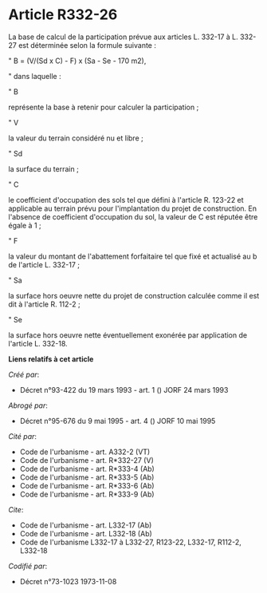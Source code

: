 # Article R332-26

La base de calcul de la participation prévue aux articles L. 332-17 à L. 332-27 est déterminée selon la formule suivante :

" B = (V/(Sd x C) - F) x (Sa - Se - 170 m2),

" dans laquelle :

" B

représente la base à retenir pour calculer la participation ;

" V

la valeur du terrain considéré nu et libre ;

" Sd

la surface du terrain ;

" C

le coefficient d'occupation des sols tel que défini à l'article R. 123-22 et applicable au terrain prévu pour l'implantation
du projet de construction. En l'absence de coefficient d'occupation du sol, la valeur de C est réputée être égale à 1 ;

" F

la valeur du montant de l'abattement forfaitaire tel que fixé et actualisé au b de l'article L. 332-17 ;

" Sa

la surface hors oeuvre nette du projet de construction calculée comme il est dit à l'article R. 112-2 ;

" Se

la surface hors oeuvre nette éventuellement exonérée par application de l'article L. 332-18.

**Liens relatifs à cet article**

_Créé par_:

  - Décret n°93-422 du 19 mars 1993 - art. 1 () JORF 24 mars 1993

_Abrogé par_:

  - Décret n°95-676 du 9 mai 1995 - art. 4 () JORF 10 mai 1995

_Cité par_:

  - Code de l'urbanisme - art. A332-2 (VT)
  - Code de l'urbanisme - art. R*332-27 (V)
  - Code de l'urbanisme - art. R*333-4 (Ab)
  - Code de l'urbanisme - art. R*333-5 (Ab)
  - Code de l'urbanisme - art. R*333-6 (Ab)
  - Code de l'urbanisme - art. R*333-9 (Ab)

_Cite_:

  - Code de l'urbanisme - art. L332-17 (Ab)
  - Code de l'urbanisme - art. L332-18 (Ab)
  - Code de l'urbanisme L332-17 à L332-27, R123-22, L332-17, R112-2, L332-18

_Codifié par_:

  - Décret n°73-1023 1973-11-08
